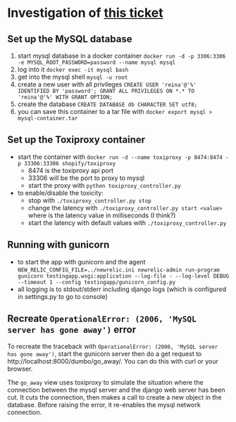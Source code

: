 # Investigation of [this ticket](https://newrelic.zendesk.com/agent/tickets/196417)


## Set up the MySQL database
1. start mysql database in a docker container `docker run -d -p 3306:3306 -e MYSQL_ROOT_PASSWORD=password --name mysql mysql`
1. log into it `docker exec -it mysql bash`
1. get into the mysql shell `mysql -u root`
1. create a new user with all privileges `CREATE USER 'reina'@'%' IDENTIFIED BY 'password'; GRANT ALL PRIVILEGES ON *.* TO 'reina'@'%' WITH GRANT OPTION;`
1. create the database `CREATE DATABASE db CHARACTER SET utf8;`
1. you can save this container to a tar file with `docker export mysql > mysql-container.tar`


## Set up the Toxiproxy container
+ start the container with `docker run -d --name toxiproxy -p 8474:8474 -p 33306:33306 shopify/toxiproxy`
  - 8474 is the toxiproxy api port
  - 33306 will be the port to proxy to mysql
  - start the proxy with `python toxiproxy_controller.py`
+ to enable/disable the toxicity:
  - stop with `./toxiproxy_controller.py stop`
  - change the latency with `./toxiproxy_controller.py start <value>` where <value> is the latency value in milliseconds (I think?)
  - start the latency with default values with `./toxiproxy_controller.py`


## Running with gunicorn
+ to start the app with gunicorn and the agent `NEW_RELIC_CONFIG_FILE=../newrelic.ini newrelic-admin run-program gunicorn testingapp.wsgi:application --log-file - --log-level DEBUG --timeout 1 --config testingapp/gunicorn_config.py`
+ all logging is to stdout/stderr including django logs (which is configured in settings.py to go to console)


## Recreate `OperationalError: (2006, 'MySQL server has gone away')` error
To recreate the traceback with `OperationalError: (2006, 'MySQL server has gone away')`, start the gunicorn server then do a get request to http://localhost:8000/dumbo/go_away/. You can do this with curl or your browser.

The `go_away` view uses toxiproxy to simulate the situation where the connection between the mysql server and the django web server has been cut. It cuts the connection, then makes a call to create a new object in the database. Before raising the error, it re-enables the mysql network connection.
